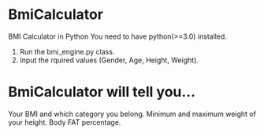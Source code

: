 # BmiCalculator
BMI Calculator in Python
You need to have python(>=3.0) installed.

1. Run the bmi_engine.py class.
2. Input the rquired values (Gender, Age, Height, Weight).


# BmiCalculator will tell you...
Your BMI and which category you belong.
Minimum and maximum weight of your height.
Body FAT percentage.
